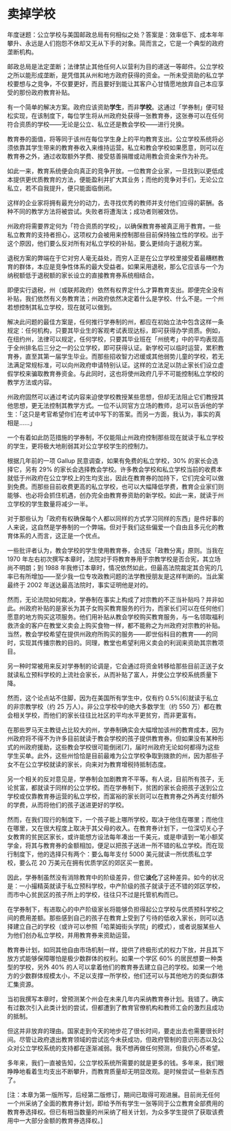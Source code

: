 # 卖掉学校

年度谜题：公立学校与美国邮政总局有何相似之处？答案是：效率低下、成本年年攀升、永远是人们抱怨不休却又无从下手的对象。简而言之，它是一个典型的政府垄断机构。

邮政总局是法定垄断；法律禁止其他任何人以营利为目的递送一等邮件。公立学校之所以能形成垄断，是凭借其从州和地方政府获得的资金。一所未受资助的私立学校要想与之竞争，不仅要更好，而且要好到能让其客户心甘情愿地放弃自己本应享受的那份政府教育补贴。

有一个简单的解决方案。政府应该资助**学生**，而非**学校**。这通过「学券制」便可轻松实现，在该制度下，每位学生将从州政府处获得一张教育券，这张券可以在任何符合资质的学校——无论是公立、私立还是教会学校——进行兑换。

教育券的面值，将等同于该州在每位学生身上的平均教育支出。公立学校系统将必须依靠其学生带来的教育券收入来维持运营。私立和教会学校如果愿意，则可以在教育券之外，通过收取额外学费、接受慈善捐赠或动用教会资金来作为补充。

如此一来，教育系统便会向真正的竞争开放。一位教育企业家，一旦找到以更低成本提供更优质教育的方法，便能盈利并扩大其业务；而他的竞争对手们，无论公立私立，若不自我提升，便只能面临倒闭。

这样的企业家将拥有最充分的动力，去寻找优秀的教师并支付他们应得的薪酬。各种不同的教学方法将被尝试。失败者将遭淘汰；成功者则被效仿。

州政府将需要界定何为「符合资质的学校」，以确保教育券被真正用于教育。一些私立教育的支持者担心，这项权力会被用来控制那些目前保持独立性的学校。出于这个原因，他们要么反对所有对私立学校的补贴，要么更倾向于退税方案。

退税方案的弊端在于它对穷人毫无益处，而穷人正是在公立学校里接受着最糟糕教育的群体，本应是竞争性体系的最大受益者。如果采用退税，那么它应该与一个为纳税额低于退税额的家长设立的直接教育券系统相结合。

即便实行退税，州（或联邦政府）依然有权界定什么才算教育支出。即便完全没有补贴，我们依然有义务教育法；州政府依然决定着什么是学校、什么不是。一个州若想控制其私立学校，现在就可以做到。

解决此问题的最佳方案是，任何推行学券制的州，都应在初始立法中包含这样一条规定：任何机构，只要其毕业生的客观考试表现达标，即可获得办学资质。例如，在纽约州，法律可以规定，任何学校，只要其毕业班在「州统考」中的平均表现高于全州排名后三分之一的公立学校，即可获得认证。新学校可以临时运营，累积教育券，直至其第一届学生毕业。而那些招收智力迟缓或其他弱势儿童的学校，若无法满足常规标准，可以向州政府申请特别认证。这样的立法足以防止家长们设立虚假学校来骗取教育券资金。与此同时，这也将使州政府几乎不可能控制私立学校的教学方法或内容。

州政府固然可以通过考试内容来迫使学校教授某些思想，但却无法阻止它们教授其他思想，更无法控制其教学方式。一位不认同官方立场的教师，总可以告诉他的学生：「这只是考官希望你们在考试中写下的答案。而另一方面，我认为，事实的真相是……」

一个有着如此防范措施的学券制，不仅能阻止州政府控制那些现在就读于私立学校的学生，更将极大地削弱其对公立学校学生的控制力。

根据几年前的一项 Gallup 民意调查，如果有免费的私立学校，30% 的家长会选择它，另有 29% 的家长会选择教会学校。许多教会学校和私立学校当前的收费本就低于州政府在公立学校上的生均支出，因此在教育券的加持下，它们完全可以做到免费。而那些目前收费更高的私立学校，也可以大幅降低学费，教育企业家们则能够、也必将会抓住机遇，创办完全由教育券资助的新学校。如此一来，就读于州立学校的学生数量将减少一半。

对于那些认为「政府有权确保每个人都以同样的方式学习同样的东西」是件好事的人来说，这自然是学券制的一个弊端。但对于我们这些偏爱一个自由且多元化的教育体系的人而言，这正是一个优点。

一些批评者认为，教会学校的学生使用教育券，会违反「政教分离」原则。当我在 1970 年左右初次撰写本章时，法院对于将教育券用于宗教学校是否合宪，其立场尚不明朗；到 1988 年我修订本章时，情况依然如此，但最高法院裁定其合宪的几率已有所增加——至少我一位专攻政教问题的法学教授朋友是这样判断的。当此案最终于 2002 年送达最高法院时，事实证明他是对的。

然而，无论法院如何裁决，学券制在事实上构成了对宗教的不正当补贴吗？并非如此。州政府补贴的是家长为其子女购买教育服务的行为，而家长们可以在任何他们愿意的地方购买这项服务。他们用补贴从教会学校购买教育服务，与一名领取福利救济金的客户在教堂义卖会上购买食物一样，都不能称之为州政府对宗教的补贴。当然，教会学校希望在提供州政府所购买的服务——即世俗科目的教育——的同时，实现其传播宗教的目的。同理，教堂也希望利用义卖会的利润来资助其宗教项目。

另一种时常被用来反对学券制的论调是，它会通过将资金转移给那些目前正送子女就读私立预科学校的上流社会家长，从而补贴了富人，并使公立学校系统质量下降。

然而，这个论点站不住脚，因为在美国所有学生中，仅有约 0.5%[6]就读于私立的非宗教学校（约 25 万人）。非公立学校中的绝大多数学生（约 550 万）都在教会相关学校，而他们的家长往往比社区的平均水平更贫穷，而非更富有。

在那些罗马天主教徒占比较大的州，学券制确实会大幅增加该州的教育成本，因为州政府将不得不为许多目前就读于教会学校的孩子提供教育券。但如果没有某种形式的州政府援助，这些教会学校很可能倒闭[7]，届时州政府无论如何都得为这些学生买单。此外，这些州恰恰是目前最难为公立学校争取到拨款的州，因为那些子女不在公立学校就读的家长，向来对为教育增税持抵制态度。

另一个相关的反对意见是，学券制会加剧教育不平等。有人说，目前所有孩子，无论贫富，都就读于同样的公立学校。而在学券制下，贫困的家长会把孩子送到公立学校或仅靠教育券运营的私立学校，而富裕的家长则可以在教育券之外再支付额外的学费，从而将他们的孩子送进更好的学校。

然而，在我们现行的制度下，一个孩子能上哪所学校，取决于他住在哪里；而他住在哪里，又在很大程度上取决于其父母的收入。在教育券计划下，一位深切关心子女教育的贫民区家长，或许能想方设法每年凑出一千美元，或是申请到一笔小额奖学金，将其与教育券的金额相加，便足以把孩子送进一所不错的私立学校。而在现行制度下，他的选择只有两个：要么每年支付 5000 美元就读一所优质私立学校，要么花 20 万美元在拥有优质学区的郊区买一套房。

因此，学券制虽然没有消除教育中的阶级差异，但它**淡化**了这种差异。如今的状况是：一小撮精英就读于私立预科学校，中产阶级的孩子就读于还不错的郊区学校，而市中心贫民区的孩子所上的学校，往往只不过是托管机构而已。

在学券制下，有进取心的中产阶级家长将能够负担得起公立学校与优质预科学校之间的费用差额。那些感到自己的孩子在教育上受到了亏待的低收入家长，则可以选择建立自己的学校（或许可以参照「哈莱姆街头学院」的模式），或者说服某些人为他们创办私立学校，并用教育券来资助运营。

教育券计划，如同其他自由市场机制一样，提供了终极形式的权力下放，并且其下放方式能够保障哪怕是极少数群体的权利。如果一个学区 60% 的居民想要一种类型的学校，另外 40% 的人可以拿着他们的教育券去建立自己的学校。如果一个地方的少数群体规模太小，不足以支撑一所学校，他们还可以与其他地方的类似群体汇集资源。

当初我撰写本章时，曾预测某个州会在未来几年内采纳教育券计划。我错了。确实有过数次引入此类计划的尝试，但都遭到了教育官僚机构和教师工会的激烈且成功的抵制。

但这并非放弃的理由。国家走到今天的地步花了很长时间，要走出去也需要很长时间。尽管让政府退出教育领域的尝试迄今未获成功，但政府管制的意识形态以及公众对公立学校系统的支持都在逐渐减弱。我不想再做任何预测，但我仍心怀希望。

多年来，我们一直被告知，公立学校系统所需要的就是更多的钱。多年来，我们眼睁睁地看着生均支出不断攀升，而教育质量却无明显改观。是时候尝试一些新东西了。

[注：本章为第一版所写，后经第二版修订，期间已取得可观进展。目前尚无任何一个州采纳了全面的教育券计划，即给予所有学生一张等同于公立教育全部费用的教育券选择权。但已有相当数量的州采纳了相关计划，为众多学生提供了获取该费用中一大部分金额的教育券选择权。]
